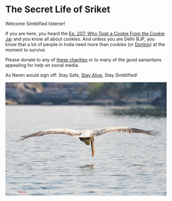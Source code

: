 # The Secret Life of Sriket

Welcome Simblified listener!

If you are here, you heard the [Ep. 207: Who Took a Cookie From the Cookie Jar](https://shows.ivmpodcasts.com/show/simblified-RkZ1HPJY375OLhFt/episode/simblified-ep-207-who-took-a-cookie-from-the-cookie-jar-gw8d-I3eLYdNNfK75WKYo) and you know all about cookies. And unless you are Delhi BJP, you know that a lot of people in India need more than cookies (or [Doritos](https://twitter.com/adeshguptabjp/status/1396073619709521924)) at the moment to survive. 

Please donate to any of [these charities](https://donate.indiacovidresources.in/#organisations) or to many of the good samaritans appealing for help on social media.

As Naren would sign off: Stay Safe, [Stay Alive](https://www.youtube.com/watch?v=I_izvAbhExY), Stay Simblified! 

![Image](DSC_9666_w.jpg)
